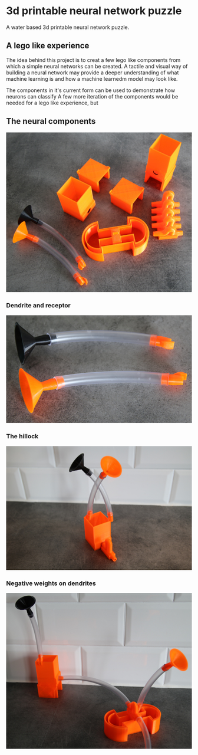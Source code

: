 # 3d printable neural network puzzle

A water based 3d printable neural network puzzle.

## A lego like experience

The idea behind this project is to creat a few lego like components from which a simple neural networks can be created. A tactile and visual way of building a neural network may provide a deeper understanding of what machine learning is and how a machine learnedm model may look like.

The components in it's current form can be used to demonstrate how neurons can classify A few more iteration of the components would be needed for a lego like experience, but 


## The neural components

![neural-components](images/neural-components.jpg)

### Dendrite and receptor

![dendrite](images/dendrite.jpg)

### The hillock

![nerone-with-hillock](images/nerone-with-hillock.jpg)

### Negative weights on dendrites

![neuron-with-negative-weight](images/neuron-with-negative-weight.jpg)

